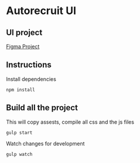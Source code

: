 # Autorecruit UI

## UI project

[Figma Project](https://www.figma.com/proto/AaepQqIGwCLodRuYVu86Z3/Autorecruit?node-id=1%3A2&viewport=946%2C889%2C1.3978983163833618&scaling=scale-down-width)

## Instructions

Install dependencies

`npm install`

## Build all the project

This will copy assests, compile all css and the js files

`gulp start`

Watch changes for development

`gulp watch`
